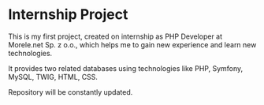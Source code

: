 # Internship Project

This is my first project, created on internship as PHP Developer at Morele.net Sp. z o.o., which helps me to gain new experience and learn new technologies.

It provides two related databases using technologies like PHP, Symfony, MySQL, TWIG, HTML, CSS.

Repository will be constantly updated.
